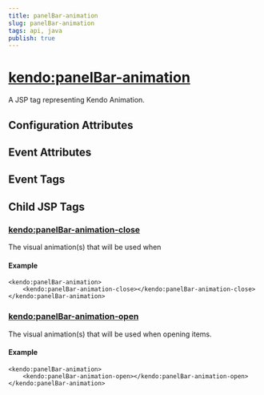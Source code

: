 ```yaml
---
title: panelBar-animation
slug: panelBar-animation
tags: api, java
publish: true
---
```


# <kendo:panelBar-animation>
A JSP tag representing Kendo Animation.

## Configuration Attributes


## Event Attributes


## Event Tags
  

## Child JSP Tags

### [<kendo:panelBar-animation-close>](/api/wrappers/jsp/panelbar/animation-close)

The visual animation(s) that will be used when

#### Example

    <kendo:panelBar-animation>
        <kendo:panelBar-animation-close></kendo:panelBar-animation-close>
    </kendo:panelBar-animation>
 
### [<kendo:panelBar-animation-open>](/api/wrappers/jsp/panelbar/animation-open)

The visual animation(s) that will be used when opening items.

#### Example

    <kendo:panelBar-animation>
        <kendo:panelBar-animation-open></kendo:panelBar-animation-open>
    </kendo:panelBar-animation>
 
